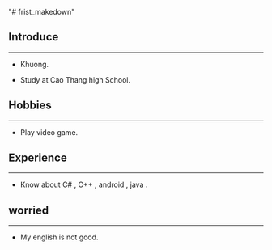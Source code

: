 "# frist_makedown"

## Introduce

---

- Khuong.

- Study at Cao Thang high School.

## Hobbies

---

- Play video game.

## Experience

---

- Know about C# , C++ , android , java .

## worried

---

- My english is not good.
